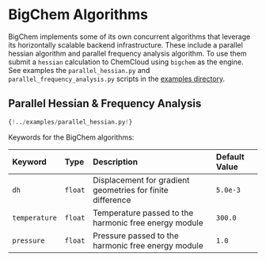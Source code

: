 # BigChem Algorithms

BigChem implements some of its own concurrent algorithms that leverage its horizontally scalable backend infrastructure. These include a parallel hessian algorithm and parallel frequency analysis algorithm. To use them submit a `hessian` calculation to ChemCloud using `bigchem` as the engine. See examples the `parallel_hessian.py` and `parallel_frequency_analysis.py` scripts in the [examples directory](https://github.com/mtzgroup/chemcloud-client/tree/main/examples).

## Parallel Hessian & Frequency Analysis

```python
{!../examples/parallel_hessian.py!}
```

Keywords for the BigChem algorithms:

| Keyword       | Type    | Description                                                | Default Value |
| :------------ | :------ | :--------------------------------------------------------- | :------------ |
| `dh`          | `float` | Displacement for gradient geometries for finite difference | `5.0e-3`      |
| `temperature` | `float` | Temperature passed to the harmonic free energy module      | `300.0`       |
| `pressure`    | `float` | Pressure passed to the harmonic free energy module         | `1.0`         |

